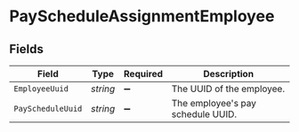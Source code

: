 # PayScheduleAssignmentEmployee


## Fields

| Field                             | Type                              | Required                          | Description                       |
| --------------------------------- | --------------------------------- | --------------------------------- | --------------------------------- |
| `EmployeeUuid`                    | *string*                          | :heavy_minus_sign:                | The UUID of the employee.         |
| `PayScheduleUuid`                 | *string*                          | :heavy_minus_sign:                | The employee's pay schedule UUID. |